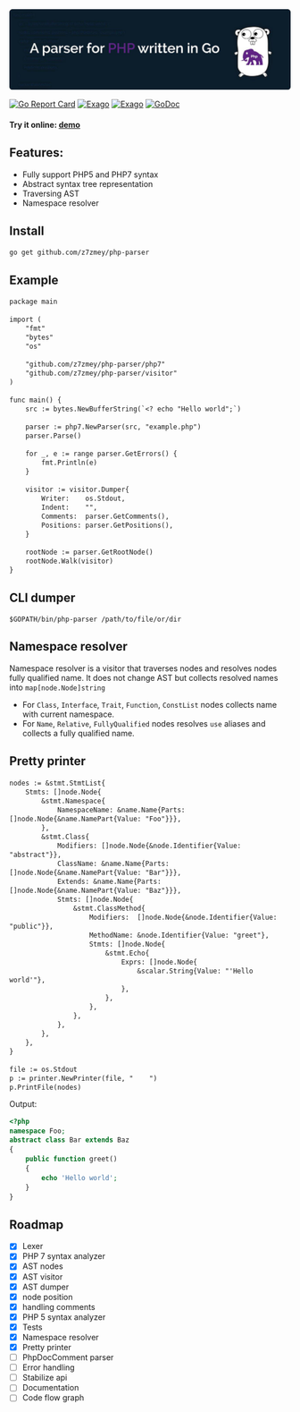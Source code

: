 <!--
  Title: PHP Parser
  Description: A Parser for PHP written in Go.
  Author: Slizov Vadim
  Keywords: go golang php php-parser ast
  -->

<img src="./parser.jpg" alt="A parser for PHP written in Go" width="980"/>

[![Go Report Card](https://goreportcard.com/badge/github.com/z7zmey/php-parser)](https://goreportcard.com/report/github.com/z7zmey/php-parser)
[![Exago](https://api.exago.io:443/badge/tests/github.com/z7zmey/php-parser)](https://exago.io/project/github.com/z7zmey/php-parser)
[![Exago](https://api.exago.io:443/badge/cov/github.com/z7zmey/php-parser)](https://exago.io/project/github.com/z7zmey/php-parser)
[![GoDoc](https://godoc.org/github.com/z7zmey/php-parser?status.svg)](https://godoc.org/github.com/z7zmey/php-parser)

#### Try it online: [demo](https://php-parser.com)

## Features:
- Fully support PHP5 and PHP7 syntax
- Abstract syntax tree representation
- Traversing AST
- Namespace resolver

## Install

```
go get github.com/z7zmey/php-parser
```

## Example
```Golang
package main

import (
	"fmt"
	"bytes"
	"os"

	"github.com/z7zmey/php-parser/php7"
	"github.com/z7zmey/php-parser/visitor"
)

func main() {
	src := bytes.NewBufferString(`<? echo "Hello world";`)

	parser := php7.NewParser(src, "example.php")
	parser.Parse()

	for _, e := range parser.GetErrors() {
		fmt.Println(e)
	}

	visitor := visitor.Dumper{
		Writer:    os.Stdout,
		Indent:    "",
		Comments:  parser.GetComments(),
		Positions: parser.GetPositions(),
	}

	rootNode := parser.GetRootNode()
	rootNode.Walk(visitor)
}
```

## CLI dumper

```
$GOPATH/bin/php-parser /path/to/file/or/dir
```

## Namespace resolver

Namespace resolver is a visitor that traverses nodes and resolves nodes fully qualified name.
It does not change AST but collects resolved names into `map[node.Node]string`

- For `Class`, `Interface`, `Trait`, `Function`, `ConstList` nodes collects name with current namespace.
- For `Name`, `Relative`, `FullyQualified` nodes resolves `use` aliases and collects a fully qualified name.

## Pretty printer

```Golang
nodes := &stmt.StmtList{
	Stmts: []node.Node{
		&stmt.Namespace{
			NamespaceName: &name.Name{Parts: []node.Node{&name.NamePart{Value: "Foo"}}},
		},
		&stmt.Class{
			Modifiers: []node.Node{&node.Identifier{Value: "abstract"}},
			ClassName: &name.Name{Parts: []node.Node{&name.NamePart{Value: "Bar"}}},
			Extends: &name.Name{Parts: []node.Node{&name.NamePart{Value: "Baz"}}},
			Stmts: []node.Node{
				&stmt.ClassMethod{
					Modifiers:  []node.Node{&node.Identifier{Value: "public"}},
					MethodName: &node.Identifier{Value: "greet"},
					Stmts: []node.Node{
						&stmt.Echo{
							Exprs: []node.Node{
								&scalar.String{Value: "'Hello world'"},
							},
						},
					},
				},
			},
		},
	},
}

file := os.Stdout
p := printer.NewPrinter(file, "    ")
p.PrintFile(nodes)
```

Output:
```PHP
<?php
namespace Foo;
abstract class Bar extends Baz
{
    public function greet()
    {
        echo 'Hello world';
    }
}
```

## Roadmap
- [X] Lexer
- [x] PHP 7 syntax analyzer
- [x] AST nodes
- [x] AST visitor
- [x] AST dumper
- [x] node position
- [x] handling comments
- [x] PHP 5 syntax analyzer
- [x] Tests
- [x] Namespace resolver
- [x] Pretty printer
- [ ] PhpDocComment parser
- [ ] Error handling
- [ ] Stabilize api
- [ ] Documentation
- [ ] Code flow graph
